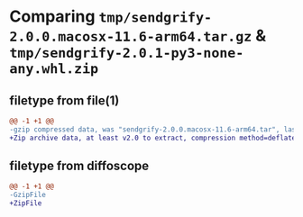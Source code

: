 # Comparing `tmp/sendgrify-2.0.0.macosx-11.6-arm64.tar.gz` & `tmp/sendgrify-2.0.1-py3-none-any.whl.zip`

## filetype from file(1)

```diff
@@ -1 +1 @@
-gzip compressed data, was "sendgrify-2.0.0.macosx-11.6-arm64.tar", last modified: Sat May 27 23:26:27 2023, max compression
+Zip archive data, at least v2.0 to extract, compression method=deflate
```

## filetype from diffoscope

```diff
@@ -1 +1 @@
-GzipFile
+ZipFile
```

